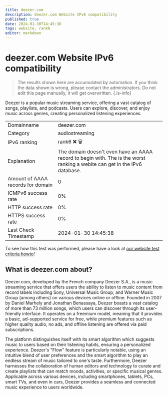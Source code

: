```yaml
---
title: deezer.com
description: deezer.com Website IPv6 compatibility
published: true
date: 2024-01-30T14:45:38
tags: website, rank6
editor: markdown
---
```


# deezer.com Website IPv6 compatibility

> The results shown here are accumulated by automation. If you think the data shown is wrong, please contact the administrators. 
> Do not edit this page manually, it will get overwritten.
{.is-info}

Deezer is a popular music streaming service, offering a vast catalog of songs, playlists, and podcasts. Users can explore, discover, and enjoy music across genres, creating personalized listening experiences.


|   |   |
| - | - |
| Domainname | deezer.com
| Category | audiostreaming |
| IPv6 ranking | rank6 :x: :wastebasket: |
| Explanation | The domain doesn't even have an AAAA record to begin with. The is the worst ranking a webite can get in the IPv6 database. |
| Amount of AAAA records for domain | 0 |
| ICMPv6 success rate | 0%|
| HTTP success rate | 0% |
| HTTPS success rate | 0% |
| Last Check Timestamp | 2024-01-30 14:45:38 |

To see how this test was performed, please have a look at [our website test criteria howto](/howto/testcriteria/website)!


## What is deezer.com about?
Deezer.com, developed by the French company Deezer S.A., is a music streaming service that offers users the ability to listen to music content from record labels including Sony, Universal Music Group, and Warner Music Group (among others) on various devices online or offline. Founded in 2007 by Daniel Marhely and Jonathan Benassaya, Deezer boasts a vast catalog of more than 73 million songs, which users can discover through its user-friendly interface. It operates on a freemium model, meaning that it provides a basic, ad-supported service for free, while premium features such as higher quality audio, no ads, and offline listening are offered via paid subscriptions.

The platform distinguishes itself with its smart algorithm which suggests music to users based on their listening habits, ensuring a personalized experience. Deezer's "Flow" feature is particularly notable, using an intuitive blend of user preferences and the smart algorithm to play an endless stream of music tailored to one's taste. Furthermore, Deezer harnesses the collaboration of human editors and technology to curate and create playlists that can match moods, activities, or specific musical genres. Applicable across various devices, including smartphones, tablets, PCs, smart TVs, and even in cars, Deezer provides a seamless and connected music experience to users worldwide.


